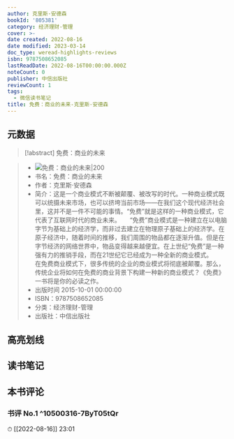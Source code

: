 ```yaml
---
author: 克里斯·安德森
bookId: '805381'
category: 经济理财-管理
cover: >-
date created: 2022-08-16
date modified: 2023-03-14
doc_type: weread-highlights-reviews
isbn: 9787508652085
lastReadDate: 2022-08-16T00:00:00.000Z
noteCount: 0
publisher: 中信出版社
reviewCount: 1
tags:
  - 微信读书笔记
title: 免费：商业的未来-克里斯·安德森
---
```


## 元数据

>[!abstract] 免费：商业的未来

> - ![免费：商业的未来|200](https://wfqqreader-1252317822.image.myqcloud.com/cover/381/805381/t7_805381.jpg)
> - 书名：免费：商业的未来
> - 作者：克里斯·安德森
> - 简介：这是一个商业模式不断被颠覆、被改写的时代。一种商业模式既可以统摄未来市场，也可以挤垮当前市场——在我们这个现代经济社会里，这并不是一件不可能的事情。“免费”就是这样的一种商业模式，它代表了互联网时代的商业未来。　　“免费”商业模式是一种建立在以电脑字节为基础上的经济学，而非过去建立在物理原子基础上的经济学。在原子经济中，随着时间的推移，我们周围的物品都在逐渐升值。但是在字节经济的网络世界中，物品变得越来越便宜。在上世纪“免费”是一种强有力的推销手段，而在21世纪它已经成为一种全新的商业模式。　　在免费商业模式下，很多传统的企业的商业模式将彻底被颠覆。那么，传统企业将如何在免费的商业背景下构建一种新的商业模式？《免费》一书将是你的必读之作。
> - 出版时间 2015-10-01 00:00:00
> - ISBN：9787508652085
> - 分类：经济理财-管理
> - 出版社：中信出版社

## 高亮划线

## 读书笔记

## 本书评论

### 书评 No.1 ^10500316-7ByT05tQr

⏱ [[2022-08-16]] 23:01
